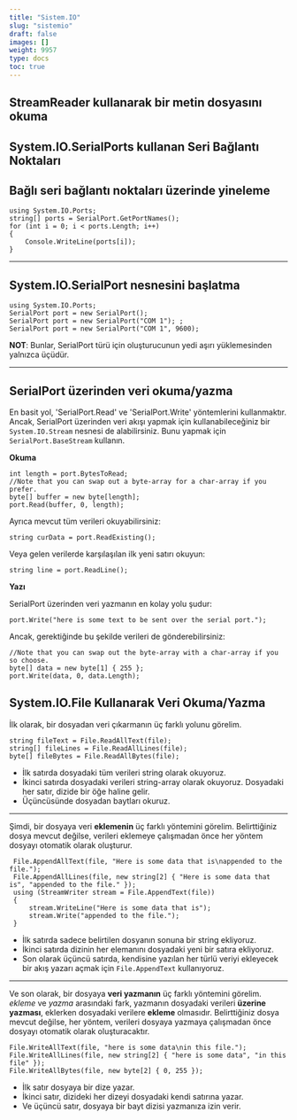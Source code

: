 ```yaml
---
title: "Sistem.IO"
slug: "sistemio"
draft: false
images: []
weight: 9957
type: docs
toc: true
---
```


## StreamReader kullanarak bir metin dosyasını okuma


## System.IO.SerialPorts kullanan Seri Bağlantı Noktaları
Bağlı seri bağlantı noktaları üzerinde yineleme
-------------------------------------

    using System.IO.Ports;
    string[] ports = SerialPort.GetPortNames();
    for (int i = 0; i < ports.Length; i++)
    {
        Console.WriteLine(ports[i]);
    }

----------


System.IO.SerialPort nesnesini başlatma
-------------------------------------------

    using System.IO.Ports;
    SerialPort port = new SerialPort();
    SerialPort port = new SerialPort("COM 1"); ;
    SerialPort port = new SerialPort("COM 1", 9600);
**NOT**: Bunlar, SerialPort türü için oluşturucunun yedi aşırı yüklemesinden yalnızca üçüdür.

----------

SerialPort üzerinden veri okuma/yazma
-------------------------------------------

En basit yol, 'SerialPort.Read' ve 'SerialPort.Write' yöntemlerini kullanmaktır.
Ancak, SerialPort üzerinden veri akışı yapmak için kullanabileceğiniz bir `System.IO.Stream` nesnesi de alabilirsiniz. Bunu yapmak için `SerialPort.BaseStream` kullanın.

**Okuma**

    int length = port.BytesToRead;
    //Note that you can swap out a byte-array for a char-array if you prefer.
    byte[] buffer = new byte[length];
    port.Read(buffer, 0, length);

Ayrıca mevcut tüm verileri okuyabilirsiniz:

    string curData = port.ReadExisting();

Veya gelen verilerde karşılaşılan ilk yeni satırı okuyun:

    string line = port.ReadLine();

**Yazı**

SerialPort üzerinden veri yazmanın en kolay yolu şudur:

    port.Write("here is some text to be sent over the serial port.");

Ancak, gerektiğinde bu şekilde verileri de gönderebilirsiniz:

    //Note that you can swap out the byte-array with a char-array if you so choose.
    byte[] data = new byte[1] { 255 };
    port.Write(data, 0, data.Length);

## System.IO.File Kullanarak Veri Okuma/Yazma
İlk olarak, bir dosyadan veri çıkarmanın üç farklı yolunu görelim.

    string fileText = File.ReadAllText(file);
    string[] fileLines = File.ReadAllLines(file);
    byte[] fileBytes = File.ReadAllBytes(file);

- İlk satırda dosyadaki tüm verileri string olarak okuyoruz.
- İkinci satırda dosyadaki verileri string-array olarak okuyoruz.
Dosyadaki her satır, dizide bir öğe haline gelir.
- Üçüncüsünde dosyadan baytları okuruz.

----------

Şimdi, bir dosyaya veri **eklemenin** üç farklı yöntemini görelim.
Belirttiğiniz dosya mevcut değilse, verileri eklemeye çalışmadan önce her yöntem dosyayı otomatik olarak oluşturur.

     File.AppendAllText(file, "Here is some data that is\nappended to the file.");
     File.AppendAllLines(file, new string[2] { "Here is some data that is", "appended to the file." });
     using (StreamWriter stream = File.AppendText(file))
     {
         stream.WriteLine("Here is some data that is");
         stream.Write("appended to the file.");
     }

- İlk satırda sadece belirtilen dosyanın sonuna bir string ekliyoruz.
- İkinci satırda dizinin her elemanını dosyadaki yeni bir satıra ekliyoruz.
- Son olarak üçüncü satırda, kendisine yazılan her türlü veriyi ekleyecek bir akış yazarı açmak için `File.AppendText` kullanıyoruz.
----------
Ve son olarak, bir dosyaya **veri yazmanın** üç farklı yöntemini görelim.
*ekleme* ve *yazma* arasındaki fark, yazmanın dosyadaki verileri **üzerine yazması**, eklerken dosyadaki verilere **ekleme** olmasıdır.
Belirttiğiniz dosya mevcut değilse, her yöntem, verileri dosyaya yazmaya çalışmadan önce dosyayı otomatik olarak oluşturacaktır.

    File.WriteAllText(file, "here is some data\nin this file.");
    File.WriteAllLines(file, new string[2] { "here is some data", "in this file" });
    File.WriteAllBytes(file, new byte[2] { 0, 255 });
- İlk satır dosyaya bir dize yazar.
- İkinci satır, dizideki her dizeyi dosyadaki kendi satırına yazar.
- Ve üçüncü satır, dosyaya bir bayt dizisi yazmanıza izin verir.

